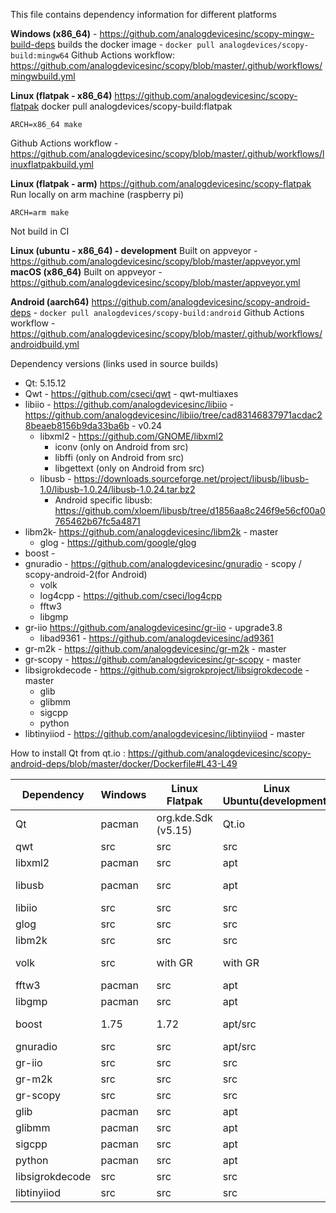 
This file contains dependency information for different platforms

**Windows (x86_64)** - 
https://github.com/analogdevicesinc/scopy-mingw-build-deps 
builds the docker image - `docker pull analogdevices/scopy-build:mingw64`
Github Actions workflow: 
https://github.com/analogdevicesinc/scopy/blob/master/.github/workflows/mingwbuild.yml

**Linux (flatpak - x86_64)**
https://github.com/analogdevicesinc/scopy-flatpak
docker pull analogdevices/scopy-build:flatpak

    ARCH=x86_64 make
   
Github Actions workflow - https://github.com/analogdevicesinc/scopy/blob/master/.github/workflows/linuxflatpakbuild.yml

**Linux (flatpak - arm)**
https://github.com/analogdevicesinc/scopy-flatpak
Run locally on arm machine (raspberry pi)

    ARCH=arm make
Not build in CI

**Linux (ubuntu - x86_64) - development**
Built on appveyor - https://github.com/analogdevicesinc/scopy/blob/master/appveyor.yml
**macOS (x86_64)**
Built on appveyor - https://github.com/analogdevicesinc/scopy/blob/master/appveyor.yml

**Android (aarch64)**
https://github.com/analogdevicesinc/scopy-android-deps  - `docker pull analogdevices/scopy-build:android`
Github Actions workflow - https://github.com/analogdevicesinc/scopy/blob/master/.github/workflows/androidbuild.yml

Dependency versions (links used in source builds)

 - Qt: 5.15.12 
 - Qwt - https://github.com/cseci/qwt - qwt-multiaxes
 - libiio - https://github.com/analogdevicesinc/libiio - https://github.com/analogdevicesinc/libiio/tree/cad83146837971acdac28beaeb8156b9da33ba6b - v0.24
	 - libxml2 - https://github.com/GNOME/libxml2
		 - iconv (only on Android from src)
		 - libffi (only on Android from src)
		 - libgettext (only on Android from src)
	 - libusb - https://downloads.sourceforge.net/project/libusb/libusb-1.0/libusb-1.0.24/libusb-1.0.24.tar.bz2
		 - Android specific libusb: https://github.com/xloem/libusb/tree/d1856aa8c246f9e56cf00a0765462b67fc5a4871
 - libm2k- https://github.com/analogdevicesinc/libm2k - master
	 - glog - https://github.com/google/glog
 - boost - 
 - gnuradio - https://github.com/analogdevicesinc/gnuradio - scopy / scopy-android-2(for Android)
	 - volk
	 - log4cpp - https://github.com/cseci/log4cpp
	 - fftw3
	 - libgmp
 - gr-iio https://github.com/analogdevicesinc/gr-iio - upgrade3.8
	 - libad9361 - https://github.com/analogdevicesinc/ad9361
 - gr-m2k - https://github.com/analogdevicesinc/gr-m2k - master
 - gr-scopy - https://github.com/analogdevicesinc/gr-scopy - master
 - libsigrokdecode - https://github.com/sigrokproject/libsigrokdecode - master
	 - glib
	 - glibmm
	 - sigcpp
	 - python
 - libtinyiiod - https://github.com/analogdevicesinc/libtinyiiod - master

How to install Qt from qt.io : https://github.com/analogdevicesinc/scopy-android-deps/blob/master/docker/Dockerfile#L43-L49


| Dependency | Windows | Linux Flatpak | Linux Ubuntu(development) | Linux ARM | macOS | Android |
| --- | --- | --- | --- | --- | --- | --- |
| Qt | pacman  | org.kde.Sdk (v5.15)| Qt.io |org.kde.Sdk (v5.14) | brew | Qt.io |
| qwt | src | src | src | src | src | src |
| libxml2 | pacman | src | apt | src | brew | src |
| libusb | pacman | src | apt | src | brew | src -  android branch/commit |
| libiio | src | src | src | src | src | src|
| glog | src | src | src | src | brew | src |
| libm2k | src | src | src | src | src | src |
| volk | src | with GR | with GR | src | with GR | src |
| fftw3 | pacman| src | apt | src | brew| src|
| libgmp | pacman | src | apt | src | brew | src |
| boost | 1.75 | 1.72 | apt/src | 1.72 | brew | Boost-for-Android |
| gnuradio | src | src | apt/src | src | src | src |
| gr-iio | src | src | src | src | src | src |
| gr-m2k | src | src | src | src | src | src |
| gr-scopy | src | src | src | src | src | src |
| glib | pacman | src | apt | src | brew | src |
| glibmm | pacman | src | apt | src | src | src |
| sigcpp | pacman | src | apt | src | src | src |
| python | pacman | src | apt | src | brew | src |
| libsigrokdecode | src | src | src | src | src | src |
| libtinyiiod | src | src | src | src | src | src|
